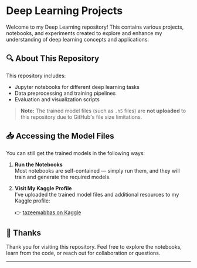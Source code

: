 # Deep Learning Projects

Welcome to my Deep Learning repository! This contains various projects, notebooks, and experiments created to explore and enhance my understanding of deep learning concepts and applications.

## 🔍 About This Repository

This repository includes:

- Jupyter notebooks for different deep learning tasks
- Data preprocessing and training pipelines
- Evaluation and visualization scripts

> **Note:** The trained model files (such as `.h5` files) are **not uploaded** to this repository due to GitHub's file size limitations.

## 📥 Accessing the Model Files

You can still get the trained models in the following ways:

1. **Run the Notebooks**  
   Most notebooks are self-contained — simply run them, and they will train and generate the required models.

2. **Visit My Kaggle Profile**  
   I’ve uploaded the trained model files and additional resources to my Kaggle profile:
   
   👉 [tazeemabbas on Kaggle](https://www.kaggle.com/tazeemabbas)

## 🤝 Thanks

Thank you for visiting this repository. Feel free to explore the notebooks, learn from the code, or reach out for collaboration or questions.

---

